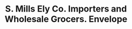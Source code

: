 ---
doi: 10.7916/D85H8TD3
date_other: '1916'
date_other_textual: '1916'
form: printed ephemera
genre:
- Envelopes
name:
- S. Mills Ely Co. Importers and Wholesale Grocers
object_in_context_url: https://biggert.cul.columbia.edu/items/view/ave_biggert_01230
subject_hierarchical_geographic:
- Waverly, New York, United States
subject_name:
- S. Mills Ely Co. Importers and Wholesale Grocers
title: S. Mills Ely Co. Importers and Wholesale Grocers. Envelope
sort_title: S. Mills Ely Co. Importers and Wholesale Grocers. Envelope
call_number: ave_biggert_01230
coordinates:
- 44.592222222222226,-74.52222222222223
pid: ave_biggert_01230
identifiers: ave_biggert_01230
thumbnail: https://derivativo-3.library.columbia.edu/iiif/2/ldpd:343345/full/!256,256/0/native.jpg
permalink: /biggert/ave_biggert_01230/
layout: iiif-image-page
---